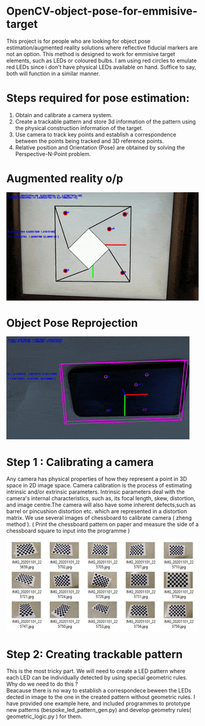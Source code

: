 # OpenCV-object-pose-for-emmisive-target
This project is for people who are looking for object pose estimation/augmented reality solutions where reflective fiducial markers are not an option. This method is designed to work for emmisive target elements, such as LEDs or coloured bulbs. I am using red circles to emulate red LEDs since i don't have physical LEDs available on hand. Suffice to say, both will function in a similar manner. <br>

# Steps required for pose estimation:
1) Obtain and calibrate a camera system.<br>
2) Create a trackable pattern and store 3d information of the pattern using the physical construction information of the target.<br>
3) Use camera to track key points and establish a correspondence between the points being tracked and 3D reference points.<br>
4) Relative position and Orientation (Pose) are obtained by solving the Perspective-N-Point problem. <br>

# Augmented reality o/p
![](media/ezgif-3-6bc187371c65.gif)

# Object Pose Reprojection
![](media/ezgif-3-7cfb867c5025.gif)

# Step 1 : Calibrating a camera
Any camera has physical properties of how they represent a point in 3D space in 2D image space. Camera calibration is the process of estimating intrinsic and/or
extrinsic parameters. Intrinsic parameters deal with the camera's internal characteristics, such as, its focal length, skew, distortion, and image centre.The camera will also have some inherent defects,such as barrel or pincushion distortion etc. which are represented in a distortion matrix. We use several images of chessboard to calibrate camera ( zheng method ). ( Print the chessboard pattern on paper and measure the side of a chessboard square to input into the programme )<br>

![](media/template.JPG)

# Step 2: Creating trackable pattern 
This is the most tricky part. We will need to create a LED pattern where each LED can be individually detected by using special geometric rules. Why do we need to do this ?<br>
Beacause there is no way to establish a correspondece beween the LEDs dected in image to the one in the created pattern without geometric rules. I have provided one example here, and included programmes to prototype new patterns (bespoke_led_pattern_gen.py) and develop geometry rules(
geometric_logic.py ) for them.
